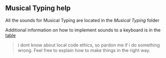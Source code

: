 ## Musical Typing help

All the sounds for Musical Typing are located in the *Musical Typing* folder

Additional information on how to implement sounds to a keyboard is in the [table](https://docs.google.com/spreadsheets/d/1HI8FwNbKLWKW2hT08Hk8SPOtMU1VqM4T9LGXWF9Pw6M/edit?usp=sharing)

> i dont know about local code ethics, so pardon me if i do something wrong. Feel free to explain how to make things in the right way.

